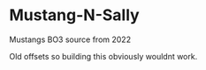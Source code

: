 # Mustang-N-Sally
Mustangs BO3 source from 2022

Old offsets so building this obviously wouldnt work.
